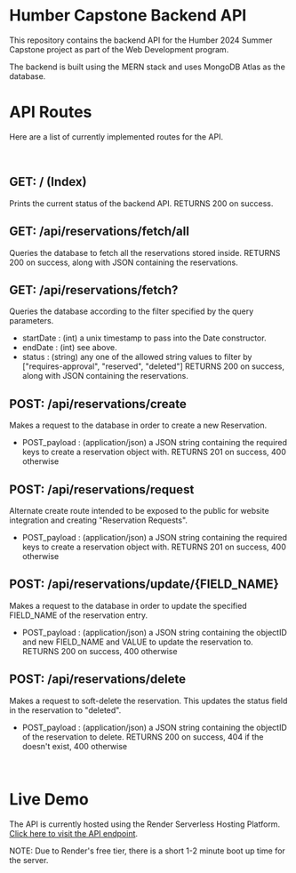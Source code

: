 # Humber Capstone Backend API

This repository contains the backend API for the Humber 2024 Summer Capstone project as part of the Web Development program.

The backend is built using the MERN stack and uses MongoDB Atlas as the database.

# API Routes

Here are a list of currently implemented routes for the API.

&nbsp;

## GET: / (Index)

Prints the current status of the backend API.
RETURNS 200 on success.

## GET: /api/reservations/fetch/all

Queries the database to fetch all the reservations stored inside.
RETURNS 200 on success, along with JSON containing the reservations.

## GET: /api/reservations/fetch?

Queries the database according to the filter specified by the query parameters.

-   startDate : (int) a unix timestamp to pass into the Date constructor.
-   endDate : (int) see above.
-   status : (string) any one of the allowed string values to filter by \["requires-approval", "reserved", "deleted"\]
    RETURNS 200 on success, along with JSON containing the reservations.

## POST: /api/reservations/create

Makes a request to the database in order to create a new Reservation.

-   POST_payload : (application/json) a JSON string containing the required keys to create a reservation object with.
    RETURNS 201 on success, 400 otherwise

## POST: /api/reservations/request

Alternate create route intended to be exposed to the public for website integration and creating "Reservation Requests".

-   POST_payload : (application/json) a JSON string containing the required keys to create a reservation object with.
    RETURNS 201 on success, 400 otherwise

## POST: /api/reservations/update/{FIELD_NAME}

Makes a request to the database in order to update the specified FIELD_NAME of the reservation entry.

-   POST_payload : (application/json) a JSON string containing the objectID and new FIELD_NAME and VALUE to update the reservation to.
    RETURNS 200 on success, 400 otherwise

## POST: /api/reservations/delete

Makes a request to soft-delete the reservation. This updates the status field in the reservation to "deleted".

-   POST_payload : (application/json) a JSON string containing the objectID of the reservation to delete.
    RETURNS 200 on success, 404 if the doesn't exist, 400 otherwise

&nbsp;

# Live Demo

The API is currently hosted using the Render Serverless Hosting Platform. [Click here to visit the API endpoint](https://capstone-backend-api-zqnd.onrender.com/).

NOTE: Due to Render's free tier, there is a short 1-2 minute boot up time for the server.
